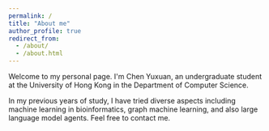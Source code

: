```yaml
---
permalink: /
title: "About me"
author_profile: true
redirect_from: 
  - /about/
  - /about.html
---
```


Welcome to my personal page. I'm Chen Yuxuan, an undergraduate student at the University of Hong Kong in the Department of Computer Science.

In my previous years of study, I have tried diverse aspects including machine learning in bioinformatics, graph machine learning, and also large language model agents. Feel free to contact me.

<!-- Outside the [computer room](https://i.cs.hku.hk/ccc2018/haking.html), I am interested in photography, which is surprisingly similar to debugging, except with more [funny comparison]. I also spend countless hours [another hobby], proving that my ability to lose track of time isn't limited to coding sessions. -->